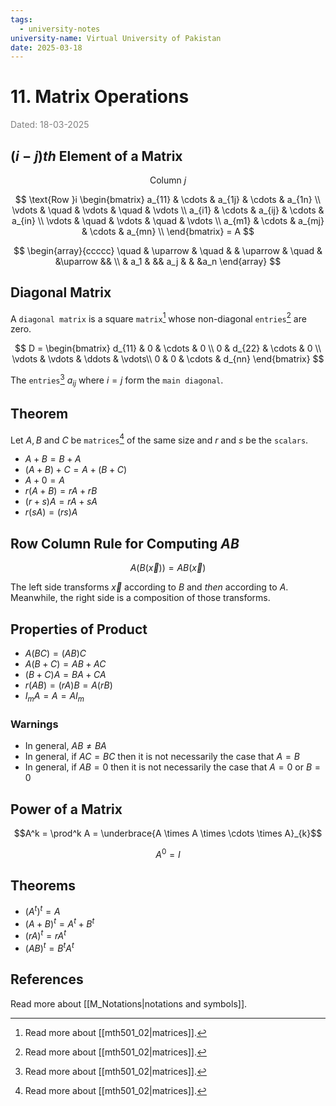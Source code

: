 ```yaml
---
tags:
  - university-notes
university-name: Virtual University of Pakistan
date: 2025-03-18
---
```


# 11. Matrix Operations

<span style="color: gray;">Dated: 18-03-2025</span>

## $(i - j)th$ Element of a Matrix

$$\text{Column }j$$

$$
\text{Row }i
\begin{bmatrix}
	a_{11} & \cdots & a_{1j} & \cdots & a_{1n} \\
	\vdots & \quad & \vdots & \quad & \vdots \\
	a_{i1} & \cdots & a_{ij} & \cdots & a_{in} \\
	\vdots & \quad & \vdots & \quad & \vdots \\
	a_{m1} & \cdots & a_{mj} & \cdots & a_{mn} \\
\end{bmatrix}
= A
$$

$$
\begin{array}{ccccc}
	\quad & \uparrow & \quad & & \uparrow & \quad & &\uparrow && \\
	& a_1 & && a_j & & &a_n
\end{array}
$$

## Diagonal Matrix

A `diagonal matrix` is a square `matrix`[^1] whose non-diagonal `entries`[^1] are zero.

$$
D = 
\begin{bmatrix}
	d_{11} & 0 & \cdots & 0 \\
	0 & d_{22} & \cdots & 0 \\
	\vdots & \vdots & \ddots & \vdots\\
	0 & 0 & \cdots & d_{nn}
\end{bmatrix}
$$

The `entries`[^1] $a_{ij}$ where $i = j$ form the `main diagonal`.

## Theorem

Let $A, B$ and $C$ be `matrices`[^1] of the same size and $r$ and $s$ be the `scalars`.

- $A + B = B + A$
- $(A + B) + C = A + (B + C)$
- $A + 0 = A$
- $r(A + B) = rA + rB$
- $(r + s)A = rA + sA$
- $r(sA) = (rs)A$

## Row Column Rule for Computing $AB$

$$A(B(\vec x)) = AB (\vec x)$$

The left side transforms $\vec x$ according to $B$ and _then_ according to $A$.  
Meanwhile, the right side is a composition of those transforms.

## Properties of Product

- $A(BC) = (AB)C$
- $A(B + C) = AB + AC$
- $(B + C)A = BA + CA$
- $r(AB) = (rA)B = A(rB)$
- $I_mA = A = AI_m$

### Warnings

- In general, $AB \ne BA$
- In general, if $AC = BC$ then it is not necessarily the case that $A = B$
- In general, if $AB = 0$ then it is not necessarily the case that $A = 0$ or $B = 0$

## Power of a Matrix

$$A^k = \prod^k A = \underbrace{A \times A \times \cdots \times A}_{k}$$

$$A^0 = I$$

## Theorems

- $(A^t)^t = A$
- $(A + B)^t = A^t + B^t$
- $(rA)^t = r A^t$
- $(AB)^t = B^tA^t$

## References

Read more about [[M_Notations|notations and symbols]].

[^1]: Read more about [[mth501_02|matrices]].